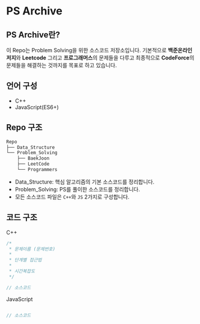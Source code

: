 # PS Archive

PS Archive란?
---------------
이 Repo는 Problem Solving을 위한 소스코드 저장소입니다. 기본적으로 **백준온라인저지**와 **Leetcode** 그리고 **프로그래머스**의 문제들을 다루고 최종적으로 **CodeForce**의 문제들을 해결하는 것까지를 목표로 하고 있습니다.

언어 구성
-------------
- C++
- JavaScript(ES6+)

Repo 구조
-------------
```bash
Repo
├── Data_Structure
└── Problem_Solving
    ├── BaekJoon
    ├── LeetCode
    └── Programmers
```    
- Data_Structure: 핵심 알고리즘의 기본 소스코드를 정리합니다.
- Problem_Solving: PS를 풀이한 소스코드를 정리합니다.
- 모든 소스코드 파일은 `C++`와 `JS` 2가지로 구성합니다.

코드 구조
-------------
C++
```cpp
/*
 * 문제이름 (문제번호)
 *
 * 단계별 접근법 
 * 
 * 시간복잡도
 */

// 소스코드

```
JavaScript
```js

// 소스코드

```
